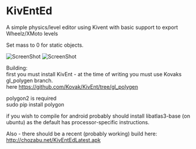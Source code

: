 KivEntEd
==================

A simple physics/level editor using Kivent with basic support to export Wheelz/XMoto levels

Set mass to 0 for static objects.

![ScreenShot](http://chozabu.net/sheepmachine.gif)
![ScreenShot](http://chozabu.net/kiventss.png)

Building:  
first you must install KivEnt - at the time of writing you must use Kovaks gl_polygen branch.  
here https://github.com/Kovak/KivEnt/tree/gl_polygen

polygon2 is required  
sudo pip install polygon  


if you wish to compile for android probably should install libatlas3-base (on ubuntu) as the default has processor-specific instructions.  

Also - there should be a recent (probably working) build here: http://chozabu.net/KivEntEdLatest.apk
